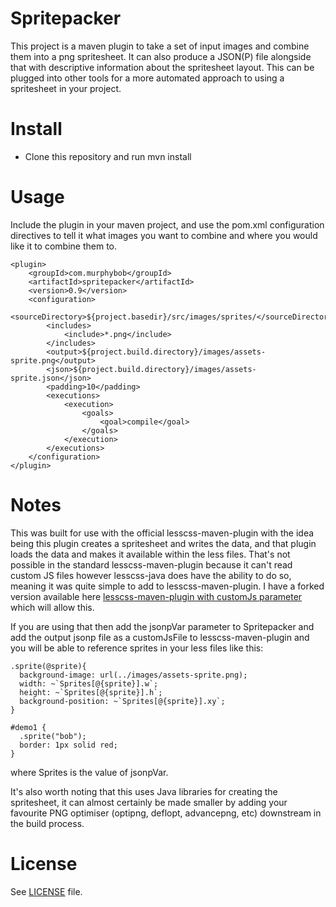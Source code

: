 Spritepacker
============

This project is a maven plugin to take a set of input images and combine them into a png spritesheet. It can also produce a JSON(P) file alongside that with descriptive information about the spritesheet layout. This can be plugged into other tools for a more automated approach to using a spritesheet in your project.

Install
=======

* Clone this repository and run mvn install

Usage
=====

Include the plugin in your maven project, and use the pom.xml configuration directives to tell it what images you want to combine and where you would like it to combine them to.

	<plugin>
		<groupId>com.murphybob</groupId>
		<artifactId>spritepacker</artifactId>
		<version>0.9</version>
		<configuration>
			<sourceDirectory>${project.basedir}/src/images/sprites/</sourceDirectory>
			<includes>
				<include>*.png</include>
			</includes>
			<output>${project.build.directory}/images/assets-sprite.png</output>
			<json>${project.build.directory}/images/assets-sprite.json</json>
			<padding>10</padding>
			<executions>
				<execution>
					<goals>
						<goal>compile</goal>
					</goals>
				</execution>
			</executions>
		</configuration>
	</plugin>

Notes
=====

This was built for use with the official lesscss-maven-plugin with the idea being this plugin creates a spritesheet and writes the data, and that plugin loads the data and makes it available within the less files.  That's not possible in the standard lesscss-maven-plugin because it can't read custom JS files however lesscss-java does have the ability to do so, meaning it was quite simple to add to lesscss-maven-plugin.  I have a forked version available here [lesscss-maven-plugin with customJs parameter](https://github.com/murphybob/lesscss-maven-plugin) which will allow this.

If you are using that then add the jsonpVar parameter to Spritepacker and add the output jsonp file as a customJsFile to lesscss-maven-plugin and you will be able to reference sprites in your less files like this:

	.sprite(@sprite){
	  background-image: url(../images/assets-sprite.png);
	  width: ~`Sprites[@{sprite}].w`;
	  height: ~`Sprites[@{sprite}].h`;
	  background-position: ~`Sprites[@{sprite}].xy`;
	}
	
	#demo1 {
	  .sprite("bob");
	  border: 1px solid red;
	}
	
where Sprites is the value of jsonpVar.

It's also worth noting that this uses Java libraries for creating the spritesheet, it can almost certainly be made smaller by adding your favourite PNG optimiser (optipng, deflopt, advancepng, etc) downstream in the build process. 

License
=======

See [LICENSE](https://github.com/murphybob/spritepacker/blob/master/LICENSE) file.
